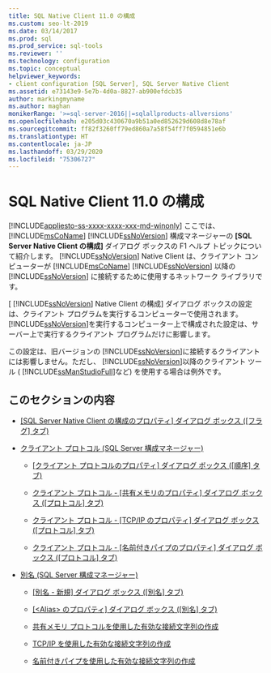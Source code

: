 ```yaml
---
title: SQL Native Client 11.0 の構成
ms.custom: seo-lt-2019
ms.date: 03/14/2017
ms.prod: sql
ms.prod_service: sql-tools
ms.reviewer: ''
ms.technology: configuration
ms.topic: conceptual
helpviewer_keywords:
- client configuration [SQL Server], SQL Server Native Client
ms.assetid: e73143e9-5e7b-4d0a-8827-ab900efdcb35
author: markingmyname
ms.author: maghan
monikerRange: '>=sql-server-2016||=sqlallproducts-allversions'
ms.openlocfilehash: e205d03c430670a9b51a0ed852629d608d8e78af
ms.sourcegitcommit: ff82f3260ff79ed860a7a58f54ff7f0594851e6b
ms.translationtype: HT
ms.contentlocale: ja-JP
ms.lasthandoff: 03/29/2020
ms.locfileid: "75306727"
---
```

# <a name="sql-native-client-110-configuration"></a>SQL Native Client 11.0 の構成
[!INCLUDE[appliesto-ss-xxxx-xxxx-xxx-md-winonly](../../includes/appliesto-ss-xxxx-xxxx-xxx-md-winonly.md)]
  ここでは、[!INCLUDE[msCoName](../../includes/msconame-md.md)] [!INCLUDE[ssNoVersion](../../includes/ssnoversion-md.md)] 構成マネージャーの **[SQL Server Native Client の構成]** ダイアログ ボックスの F1 ヘルプ トピックについて紹介します。 [!INCLUDE[ssNoVersion](../../includes/ssnoversion-md.md)] Native Client は、クライアント コンピューターが [!INCLUDE[msCoName](../../includes/msconame-md.md)] [!INCLUDE[ssNoVersion](../../includes/ssnoversion-md.md)] 以降の [!INCLUDE[ssNoVersion](../../includes/ssnoversion-md.md)] に接続するために使用するネットワーク ライブラリです。  
  
 [ [!INCLUDE[ssNoVersion](../../includes/ssnoversion-md.md)] Native Client の構成] ダイアログ ボックスの設定は、クライアント プログラムを実行するコンピューターで使用されます。 [!INCLUDE[ssNoVersion](../../includes/ssnoversion-md.md)]を実行するコンピューター上で構成された設定は、サーバー上で実行するクライアント プログラムだけに影響します。  
  
 この設定は、旧バージョンの [!INCLUDE[ssNoVersion](../../includes/ssnoversion-md.md)]に接続するクライアントには影響しません。ただし、 [!INCLUDE[ssNoVersion](../../includes/ssnoversion-md.md)]以降のクライアント ツール ( [!INCLUDE[ssManStudioFull](../../includes/ssmanstudiofull-md.md)]など) を使用する場合は例外です。  
  
## <a name="in-this-section"></a>このセクションの内容  
  
-   [[SQL Server Native Client の構成のプロパティ] ダイアログ ボックス &#40;[フラグ] タブ&#41;](../../tools/configuration-manager/sql-server-native-client-configuration-properties-flags-tab.md)  
  
-   [クライアント プロトコル &#40;SQL Server 構成マネージャー&#41;](../../tools/configuration-manager/client-protocols-sql-server-configuration-manager.md)  
  
    -   [[クライアント プロトコルのプロパティ] ダイアログ ボックス &#40;[順序] タブ&#41;](../../tools/configuration-manager/client-protocols-properties-order-tab.md)  
  
    -   [クライアント プロトコル - [共有メモリのプロパティ] ダイアログ ボックス &#40;[プロトコル] タブ&#41;](../../tools/configuration-manager/client-protocols-shared-memory-properties-protocol-tab.md)  
  
    -   [クライアント プロトコル - [TCP/IP のプロパティ] ダイアログ ボックス &#40;[プロトコル] タブ&#41;](../../tools/configuration-manager/client-protocols-tcp-ip-properties-protocol-tab.md)  
  
    -   [クライアント プロトコル - [名前付きパイプのプロパティ] ダイアログ ボックス &#40;[プロトコル] タブ&#41;](../../tools/configuration-manager/client-protocols-named-pipes-properties-protocol-tab.md)  
  
-   [別名 &#40;SQL Server 構成マネージャー&#41;](../../tools/configuration-manager/aliases-sql-server-configuration-manager.md)  
  
    -   [[別名 - 新規] ダイアログ ボックス &#40;[別名] タブ&#41;](../../tools/configuration-manager/new-alias-alias-tab.md)  
  
    -   [[&#60;Alias&#62; のプロパティ] ダイアログ ボックス &#40;[別名] タブ&#41;](../../tools/configuration-manager/alias-properties-alias-tab.md)  
  
    -   [共有メモリ プロトコルを使用した有効な接続文字列の作成](../../tools/configuration-manager/creating-a-valid-connection-string-using-shared-memory-protocol.md)  
  
    -   [TCP/IP を使用した有効な接続文字列の作成](../../tools/configuration-manager/creating-a-valid-connection-string-using-tcp-ip.md)  
  
    -   [名前付きパイプを使用した有効な接続文字列の作成](https://msdn.microsoft.com/library/90930ff2-143b-4651-8ae3-297103600e4f)  
  
  
